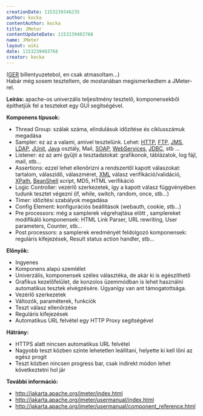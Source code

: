 ```yaml
---
creationDate: 1153239346235 
author: kocka 
contentAuthor: kocka 
title: JMeter 
contentUpdateDate: 1153239403768 
name: JMeter 
layout: wiki 
date: 1153239403768 
creator: kocka 
---
```

([GER](Ger.html) billentyuzetebol, en csak atmasoltam...)<br/>
Habár még sosem teszteltem, de mostanában megismerkedtem a JMeter-rel.

__Leírás:__ apache-os univerzális teljesítmény tesztelő, komponensekből építhetjük fel a teszteket egy GUI segítségével. 

__Komponens típusok:__

*   Thread Group: szálak száma, elindulásuk időzítése és ciklusszámuk megadása
*   Sampler: ez az a valami, amivel tesztelünk. Lehet: [HTTP](HTTP.html), [FTP](FTP.html), [JMS](JMS.html), [LDAP](LDAP.html), [JUnit](junit.html), [Java](java.html) osztály, Mail, [SOAP](SOAP.html), [WebServices](WebServices.html), [JDBC](JDBC.html), stb …
*   Listener: ez az ami gyűjti a tesztadatokat: grafikonok, táblázatok, log fájl, mail, stb…
*   Assertions: ezzel lehet ellenőrizni a rendszertől kapott válaszokat: tartalom, válaszidő, válaszméret, [XML](XML.html) válasz verifikáció/validáció, [XPath](XPath.html), [BeanShell](BeanShell.html) script, MD5, HTML verifikáció
*   Logic Controller: vezérlő szerkezetek, így a kapott válasz függvényében tudunk tesztet végezni (if, while, switch, random, once, stb…)
*   Timer: időzítési szabályok megadása
*   Config Element: konfigurációs beállítások (webauth, cookie, stb…)
*   Pre processors: még a samplerek végrehajtása elött , samplereket modifikáló komponensek: HTML Link Parser, URL rewriting, User parameters, Counter, stb…
*   Post processors: a samplerek eredményét feldolgozó komponensek: reguláris kifejezések, Result status action handler,  stb…



__Előnyök:__
*   Ingyenes
*   Komponens alapú szemlélet
*   Univerzális, komponensek széles választéka, de akár ki is egészíthető
*   Grafikus kezelőfelület, de konzolos üzemmódban is lehet használni automatikus tesztek elvégzésére. Ugyanígy van ant támogatottsága.
*   Vezérlő szerkezetek
*   Változók, paraméterek, funkciók
*   Teszt válasz ellenőrzése
*   Reguláris kifejezések
*   Automatikus URL felvétel egy HTTP Proxy segítségével



__Hátrány:__
*   HTTPS alatt nincsen automatikus URL felvétel
*   Nagyobb teszt közben szinte lehetetlen leállítani, helyette ki kell lőni az egész progit
*   Teszt közben nincsen progress bar, csak indirekt módon lehet következtetni hol jár



__További információ:__
*   http://jakarta.apache.org/jmeter/index.html
*   http://jakarta.apache.org/jmeter/usermanual/index.html
*   http://jakarta.apache.org/jmeter/usermanual/component_reference.html
